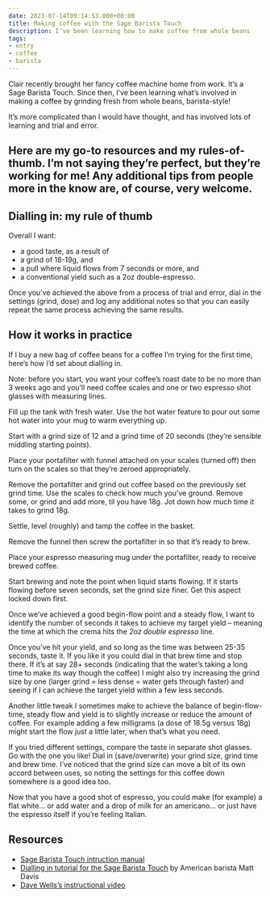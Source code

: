 ```yaml
---
date: 2023-07-14T09:14:53.000+00:00
title: Making coffee with the Sage Barista Touch
description: I’ve been learning how to make coffee from whole beans
tags:
- entry
- coffee
- barista
---
```

Clair recently brought her fancy coffee machine home from work. It’s a Sage Barista Touch. Since then, I’ve been learning what’s involved in making a coffee by grinding fresh from whole beans, barista-style!

It’s more complicated than I would have thought, and has involved lots of learning and trial and error. 

Here are my go-to resources and my rules-of-thumb. I’m not saying they’re perfect, but they’re working for me! Any additional tips from people more in the know are, of course, very welcome.
---

## Dialling in: my rule of thumb

Overall I want:
- a good taste, as a result of
- a grind of 18-19g, and
- a pull where liquid flows from 7 seconds or more, and
- a conventional yield such as a 2oz double-espresso.

Once you’ve achieved the above from a process of trial and error, dial in the settings (grind, dose) and log any additional notes so that you can easily repeat the same process achieving the same results. 

## How it works in practice

If I buy a new bag of coffee beans for a coffee I’m trying for the first time, here’s how I’d set about dialling in.

Note: before you start, you want your coffee’s roast date to be no more than 3 weeks ago and you’ll need coffee scales and one or two espresso shot glasses with measuring lines.

Fill up the tank with fresh water. Use the hot water feature to pour out some hot water into your mug to warm everything up.

Start with a grind size of 12 and a grind time of 20 seconds (they’re sensible middling starting points). 

Place your portafilter with funnel attached on your scales (turned off) then turn on the scales so that they’re zeroed appropriately. 

Remove the portafilter and grind out coffee based on the previously set grind time. Use the scales to check how much you’ve ground. Remove some, or grind and add more, til you have 18g. Jot down how much time it takes to grind 18g.

Settle, level (roughly) and tamp the coffee in the basket.

Remove the funnel then screw the portafilter in so that it’s ready to brew.

Place your espresso measuring mug under the portafilter, ready to receive brewed coffee.

Start brewing and note the point when liquid starts flowing. If it starts flowing before seven seconds, set the grind size finer. Get this aspect locked down first.

Once we’ve achieved a good begin-flow point and a steady flow, I want to identify the number of seconds it takes to achieve my target yield – meaning the time at which the crema hits the _2oz double espresso_ line.
    
Once you’ve hit your yield, and so long as the time was between 25-35 seconds, taste it. If you like it you could dial in that brew time and stop there. If it’s at say 28+ seconds (indicating that the water’s taking a long time to make its way though the coffee) I might also try increasing the grind size by one (larger grind = less dense = water gets through faster) and seeing if I can achieve the target yield within a few less seconds. 

Another little tweak I sometimes make to achieve the balance of begin-flow-time, steady flow and yield is to slightly increase or reduce the amount of coffee. For example adding a few milligrams (a dose of 18.5g versus 18g) might start the flow just a little later, when that’s what you need.

If you tried different settings, compare the taste in separate shot glasses. Go with the one you like! Dial in (save/overwrite) your grind size, grind time and brew time. I’ve noticed that the grind size can move a bit of its own accord between uses, so noting the settings for this coffee down somewhere is a good idea too.

Now that you have a good shot of espresso, you could make (for example) a flat white… or add water and a drop of milk for an americano… or just have the espresso itself if you’re feeling Italian.

## Resources

- [Sage Barista Touch intruction manual](https://assets.sageappliances.com/BES880/SES880_UK_IB_B18_WEB.pdf)
- [Dialling in tutorial for the Sage Barista Touch](https://youtu.be/rnrvcU6OUDM?si=3LKGmBDODbR73sSB) by American barista Matt Davis
- [Dave Wells’s instructional video](https://www.youtube.com/watch?v=60RQmVvDFr4)
